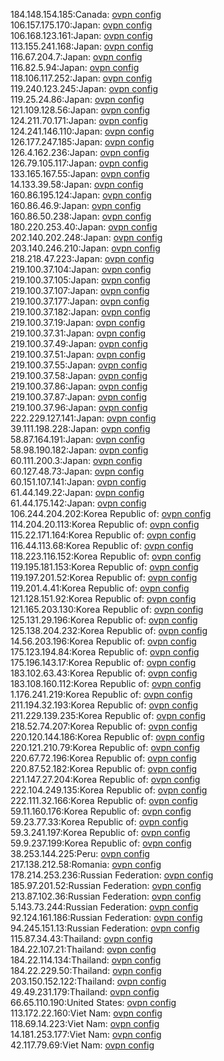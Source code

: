 184.148.154.185:Canada: [ovpn config](vpn/184_148_154_185.ovpn)  
106.157.175.170:Japan: [ovpn config](vpn/106_157_175_170.ovpn)  
106.168.123.161:Japan: [ovpn config](vpn/106_168_123_161.ovpn)  
113.155.241.168:Japan: [ovpn config](vpn/113_155_241_168.ovpn)  
116.67.204.7:Japan: [ovpn config](vpn/116_67_204_7.ovpn)  
116.82.5.94:Japan: [ovpn config](vpn/116_82_5_94.ovpn)  
118.106.117.252:Japan: [ovpn config](vpn/118_106_117_252.ovpn)  
119.240.123.245:Japan: [ovpn config](vpn/119_240_123_245.ovpn)  
119.25.24.86:Japan: [ovpn config](vpn/119_25_24_86.ovpn)  
121.109.128.56:Japan: [ovpn config](vpn/121_109_128_56.ovpn)  
124.211.70.171:Japan: [ovpn config](vpn/124_211_70_171.ovpn)  
124.241.146.110:Japan: [ovpn config](vpn/124_241_146_110.ovpn)  
126.177.247.185:Japan: [ovpn config](vpn/126_177_247_185.ovpn)  
126.4.162.236:Japan: [ovpn config](vpn/126_4_162_236.ovpn)  
126.79.105.117:Japan: [ovpn config](vpn/126_79_105_117.ovpn)  
133.165.167.55:Japan: [ovpn config](vpn/133_165_167_55.ovpn)  
14.133.39.58:Japan: [ovpn config](vpn/14_133_39_58.ovpn)  
160.86.195.124:Japan: [ovpn config](vpn/160_86_195_124.ovpn)  
160.86.46.9:Japan: [ovpn config](vpn/160_86_46_9.ovpn)  
160.86.50.238:Japan: [ovpn config](vpn/160_86_50_238.ovpn)  
180.220.253.40:Japan: [ovpn config](vpn/180_220_253_40.ovpn)  
202.140.202.248:Japan: [ovpn config](vpn/202_140_202_248.ovpn)  
203.140.246.210:Japan: [ovpn config](vpn/203_140_246_210.ovpn)  
218.218.47.223:Japan: [ovpn config](vpn/218_218_47_223.ovpn)  
219.100.37.104:Japan: [ovpn config](vpn/219_100_37_104.ovpn)  
219.100.37.105:Japan: [ovpn config](vpn/219_100_37_105.ovpn)  
219.100.37.107:Japan: [ovpn config](vpn/219_100_37_107.ovpn)  
219.100.37.177:Japan: [ovpn config](vpn/219_100_37_177.ovpn)  
219.100.37.182:Japan: [ovpn config](vpn/219_100_37_182.ovpn)  
219.100.37.19:Japan: [ovpn config](vpn/219_100_37_19.ovpn)  
219.100.37.31:Japan: [ovpn config](vpn/219_100_37_31.ovpn)  
219.100.37.49:Japan: [ovpn config](vpn/219_100_37_49.ovpn)  
219.100.37.51:Japan: [ovpn config](vpn/219_100_37_51.ovpn)  
219.100.37.55:Japan: [ovpn config](vpn/219_100_37_55.ovpn)  
219.100.37.58:Japan: [ovpn config](vpn/219_100_37_58.ovpn)  
219.100.37.86:Japan: [ovpn config](vpn/219_100_37_86.ovpn)  
219.100.37.87:Japan: [ovpn config](vpn/219_100_37_87.ovpn)  
219.100.37.96:Japan: [ovpn config](vpn/219_100_37_96.ovpn)  
222.229.127.141:Japan: [ovpn config](vpn/222_229_127_141.ovpn)  
39.111.198.228:Japan: [ovpn config](vpn/39_111_198_228.ovpn)  
58.87.164.191:Japan: [ovpn config](vpn/58_87_164_191.ovpn)  
58.98.190.182:Japan: [ovpn config](vpn/58_98_190_182.ovpn)  
60.111.200.3:Japan: [ovpn config](vpn/60_111_200_3.ovpn)  
60.127.48.73:Japan: [ovpn config](vpn/60_127_48_73.ovpn)  
60.151.107.141:Japan: [ovpn config](vpn/60_151_107_141.ovpn)  
61.44.149.22:Japan: [ovpn config](vpn/61_44_149_22.ovpn)  
61.44.175.142:Japan: [ovpn config](vpn/61_44_175_142.ovpn)  
106.244.204.202:Korea Republic of: [ovpn config](vpn/106_244_204_202.ovpn)  
114.204.20.113:Korea Republic of: [ovpn config](vpn/114_204_20_113.ovpn)  
115.22.171.164:Korea Republic of: [ovpn config](vpn/115_22_171_164.ovpn)  
116.44.113.68:Korea Republic of: [ovpn config](vpn/116_44_113_68.ovpn)  
118.223.116.152:Korea Republic of: [ovpn config](vpn/118_223_116_152.ovpn)  
119.195.181.153:Korea Republic of: [ovpn config](vpn/119_195_181_153.ovpn)  
119.197.201.52:Korea Republic of: [ovpn config](vpn/119_197_201_52.ovpn)  
119.201.4.41:Korea Republic of: [ovpn config](vpn/119_201_4_41.ovpn)  
121.128.151.92:Korea Republic of: [ovpn config](vpn/121_128_151_92.ovpn)  
121.165.203.130:Korea Republic of: [ovpn config](vpn/121_165_203_130.ovpn)  
125.131.29.196:Korea Republic of: [ovpn config](vpn/125_131_29_196.ovpn)  
125.138.204.232:Korea Republic of: [ovpn config](vpn/125_138_204_232.ovpn)  
14.56.203.196:Korea Republic of: [ovpn config](vpn/14_56_203_196.ovpn)  
175.123.194.84:Korea Republic of: [ovpn config](vpn/175_123_194_84.ovpn)  
175.196.143.17:Korea Republic of: [ovpn config](vpn/175_196_143_17.ovpn)  
183.102.63.43:Korea Republic of: [ovpn config](vpn/183_102_63_43.ovpn)  
183.108.160.112:Korea Republic of: [ovpn config](vpn/183_108_160_112.ovpn)  
1.176.241.219:Korea Republic of: [ovpn config](vpn/1_176_241_219.ovpn)  
211.194.32.193:Korea Republic of: [ovpn config](vpn/211_194_32_193.ovpn)  
211.229.139.235:Korea Republic of: [ovpn config](vpn/211_229_139_235.ovpn)  
218.52.74.207:Korea Republic of: [ovpn config](vpn/218_52_74_207.ovpn)  
220.120.144.186:Korea Republic of: [ovpn config](vpn/220_120_144_186.ovpn)  
220.121.210.79:Korea Republic of: [ovpn config](vpn/220_121_210_79.ovpn)  
220.67.72.196:Korea Republic of: [ovpn config](vpn/220_67_72_196.ovpn)  
220.87.52.182:Korea Republic of: [ovpn config](vpn/220_87_52_182.ovpn)  
221.147.27.204:Korea Republic of: [ovpn config](vpn/221_147_27_204.ovpn)  
222.104.249.135:Korea Republic of: [ovpn config](vpn/222_104_249_135.ovpn)  
222.111.32.166:Korea Republic of: [ovpn config](vpn/222_111_32_166.ovpn)  
59.11.160.176:Korea Republic of: [ovpn config](vpn/59_11_160_176.ovpn)  
59.23.77.33:Korea Republic of: [ovpn config](vpn/59_23_77_33.ovpn)  
59.3.241.197:Korea Republic of: [ovpn config](vpn/59_3_241_197.ovpn)  
59.9.237.199:Korea Republic of: [ovpn config](vpn/59_9_237_199.ovpn)  
38.253.144.225:Peru: [ovpn config](vpn/38_253_144_225.ovpn)  
217.138.212.58:Romania: [ovpn config](vpn/217_138_212_58.ovpn)  
178.214.253.236:Russian Federation: [ovpn config](vpn/178_214_253_236.ovpn)  
185.97.201.52:Russian Federation: [ovpn config](vpn/185_97_201_52.ovpn)  
213.87.102.36:Russian Federation: [ovpn config](vpn/213_87_102_36.ovpn)  
5.143.73.244:Russian Federation: [ovpn config](vpn/5_143_73_244.ovpn)  
92.124.161.186:Russian Federation: [ovpn config](vpn/92_124_161_186.ovpn)  
94.245.151.13:Russian Federation: [ovpn config](vpn/94_245_151_13.ovpn)  
115.87.34.43:Thailand: [ovpn config](vpn/115_87_34_43.ovpn)  
184.22.107.21:Thailand: [ovpn config](vpn/184_22_107_21.ovpn)  
184.22.114.134:Thailand: [ovpn config](vpn/184_22_114_134.ovpn)  
184.22.229.50:Thailand: [ovpn config](vpn/184_22_229_50.ovpn)  
203.150.152.122:Thailand: [ovpn config](vpn/203_150_152_122.ovpn)  
49.49.231.179:Thailand: [ovpn config](vpn/49_49_231_179.ovpn)  
66.65.110.190:United States: [ovpn config](vpn/66_65_110_190.ovpn)  
113.172.22.160:Viet Nam: [ovpn config](vpn/113_172_22_160.ovpn)  
118.69.14.223:Viet Nam: [ovpn config](vpn/118_69_14_223.ovpn)  
14.181.253.177:Viet Nam: [ovpn config](vpn/14_181_253_177.ovpn)  
42.117.79.69:Viet Nam: [ovpn config](vpn/42_117_79_69.ovpn)  
